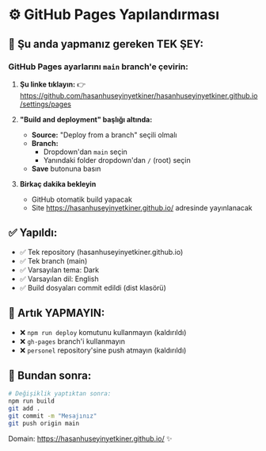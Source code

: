 # ⚙️ GitHub Pages Yapılandırması

## 🎯 Şu anda yapmanız gereken TEK ŞEY:

### GitHub Pages ayarlarını `main` branch'e çevirin:

1. **Şu linke tıklayın:**
   👉 https://github.com/hasanhuseyinyetkiner/hasanhuseyinyetkiner.github.io/settings/pages

2. **"Build and deployment" başlığı altında:**
   - **Source:** "Deploy from a branch" seçili olmalı
   - **Branch:** 
     - Dropdown'dan `main` seçin
     - Yanındaki folder dropdown'dan `/` (root) seçin
   - **Save** butonuna basın

3. **Birkaç dakika bekleyin**
   - GitHub otomatik build yapacak
   - Site https://hasanhuseyinyetkiner.github.io/ adresinde yayınlanacak

## ✅ Yapıldı:
- ✅ Tek repository (hasanhuseyinyetkiner.github.io)
- ✅ Tek branch (main)
- ✅ Varsayılan tema: Dark
- ✅ Varsayılan dil: English
- ✅ Build dosyaları commit edildi (dist klasörü)

## 🚫 Artık YAPMAYIN:
- ❌ `npm run deploy` komutunu kullanmayın (kaldırıldı)
- ❌ `gh-pages` branch'i kullanmayın
- ❌ `personel` repository'sine push atmayın (kaldırıldı)

## 🔄 Bundan sonra:
```bash
# Değişiklik yaptıktan sonra:
npm run build
git add .
git commit -m "Mesajınız"
git push origin main
```

Domain: https://hasanhuseyinyetkiner.github.io/ ✨
